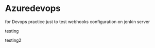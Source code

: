 # Azuredevops
for Devops practice
just to test webhooks configuration on jenkin server


testing

testing2

